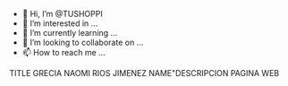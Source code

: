 - 👋 Hi, I’m @TUSHOPPI
- 👀 I’m interested in ...
- 🌱 I’m currently learning ...
- 💞️ I’m looking to collaborate on ...
- 📫 How to reach me ...

<!---
TUSHOPPI/TUSHOPPI is a ✨ special ✨ repository because its `README.md` (this file) appears on your GitHub profile.
You can click the Preview link to take a look at your changes.
--->
<!doctype html>
TITLE GRECIA NAOMI RIOS JIMENEZ
<META>NAME"DESCRIPCION
  PAGINA WEB
  
